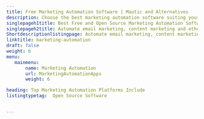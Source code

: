```yaml
---
title: Free Marketing Automation Software | Mautic and Alternatives
description: Choose the best marketing automation software suiting your business needs. All the marketing automation tools listed here are free and open source.
singlepageh1title: Best Free and Open Source Marketing Automation Software Options
singlepageh2title: Automate email marketing, content marketing and other marketing activities. Empower marketers to analyze lead and grow business to next level.
Shortdescriptionlistingpage: Automate email marketing, content marketing and other marketing activities. Empower marketers to analyze lead and grow business to next level.
linktitle: marketing-automation
draft: false
weight: 6
menu:
   mainmenu: 
       name: Marketing Automation
       url: MarketingAutomationApps
       weight: 6

heading: Top Marketing Automation Platforms Include
listingtypetag:  Open Source Software


---
```


